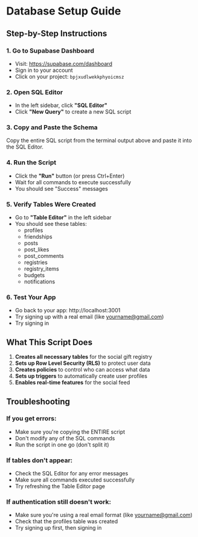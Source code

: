 # Database Setup Guide

## Step-by-Step Instructions

### 1. Go to Supabase Dashboard
- Visit: https://supabase.com/dashboard
- Sign in to your account
- Click on your project: `bpjxudlwekkphyoicmsz`

### 2. Open SQL Editor
- In the left sidebar, click **"SQL Editor"**
- Click **"New Query"** to create a new SQL script

### 3. Copy and Paste the Schema
Copy the entire SQL script from the terminal output above and paste it into the SQL Editor.

### 4. Run the Script
- Click the **"Run"** button (or press Ctrl+Enter)
- Wait for all commands to execute successfully
- You should see "Success" messages

### 5. Verify Tables Were Created
- Go to **"Table Editor"** in the left sidebar
- You should see these tables:
  - profiles
  - friendships
  - posts
  - post_likes
  - post_comments
  - registries
  - registry_items
  - budgets
  - notifications

### 6. Test Your App
- Go back to your app: http://localhost:3001
- Try signing up with a real email (like yourname@gmail.com)
- Try signing in

## What This Script Does

1. **Creates all necessary tables** for the social gift registry
2. **Sets up Row Level Security (RLS)** to protect user data
3. **Creates policies** to control who can access what data
4. **Sets up triggers** to automatically create user profiles
5. **Enables real-time features** for the social feed

## Troubleshooting

### If you get errors:
- Make sure you're copying the ENTIRE script
- Don't modify any of the SQL commands
- Run the script in one go (don't split it)

### If tables don't appear:
- Check the SQL Editor for any error messages
- Make sure all commands executed successfully
- Try refreshing the Table Editor page

### If authentication still doesn't work:
- Make sure you're using a real email format (like yourname@gmail.com)
- Check that the profiles table was created
- Try signing up first, then signing in
